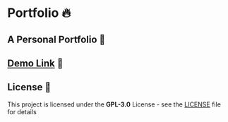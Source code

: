 # Portfolio 🔥

## A Personal Portfolio 🚀

## [Demo Link](https://dopefolio.netlify.app) 🔗


## License 📄

This project is licensed under the  **GPL-3.0** License - see the [LICENSE](LICENSE) file for details

